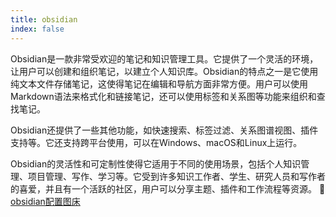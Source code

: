 ```yaml
---
title: obsidian
index: false
---
```

Obsidian是一款非常受欢迎的笔记和知识管理工具。它提供了一个灵活的环境，让用户可以创建和组织笔记，以建立个人知识库。Obsidian的特点之一是它使用纯文本文件存储笔记，这使得笔记在编辑和导航方面非常方便。用户可以使用Markdown语法来格式化和链接笔记，还可以使用标签和关系图等功能来组织和查找笔记。

Obsidian还提供了一些其他功能，如快速搜索、标签过滤、关系图谱视图、插件支持等。它还支持跨平台使用，可以在Windows、macOS和Linux上运行。

Obsidian的灵活性和可定制性使得它适用于不同的使用场景，包括个人知识管理、项目管理、写作、学习等。它受到许多知识工作者、学生、研究人员和写作者的喜爱，并且有一个活跃的社区，用户可以分享主题、插件和工作流程等资源。
🔧[obsidian配置图床](./obsidian%E9%85%8D%E7%BD%AE%E5%9B%BE%E5%BA%8A.md)
